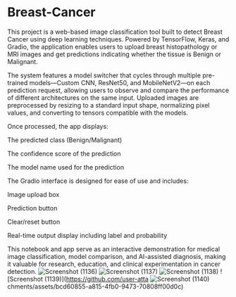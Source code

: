 # Breast-Cancer
This project is a web-based image classification tool built to detect Breast Cancer using deep learning techniques. Powered by TensorFlow, Keras, and Gradio, the application enables users to upload breast histopathology or MRI images and get predictions indicating whether the tissue is Benign or Malignant.

The system features a model switcher that cycles through multiple pre-trained models—Custom CNN, ResNet50, and MobileNetV2—on each prediction request, allowing users to observe and compare the performance of different architectures on the same input. Uploaded images are preprocessed by resizing to a standard input shape, normalizing pixel values, and converting to tensors compatible with the models.

Once processed, the app displays:

The predicted class (Benign/Malignant)

The confidence score of the prediction

The model name used for the prediction

The Gradio interface is designed for ease of use and includes:

Image upload box

Prediction button

Clear/reset button

Real-time output display including label and probability

This notebook and app serve as an interactive demonstration for medical image classification, model comparison, and AI-assisted diagnosis, making it valuable for research, education, and clinical experimentation in cancer detection.
![Screenshot (1136)](https://github.com/user-attachments/assets/656312ab-e6da-417e-aa4a-53a2b1fd8924)
![Screenshot (1137)](https://github.com/user-attachments/assets/944c4ea5-0f35-428b-9f8a-400c8cfcd898)
![Screenshot (1138)](https://github.com/user-attachments/assets/578be1a2-d1b8-4190-a5d8-7e990fa9e82f)
![Screenshot (1139)](https://github.com/user-atta
![Screenshot (1140)](https://github.com/user-attachments/assets/efb8c8a1-2ed0-4c4a-a465-1f61e8e5eee8)
chments/assets/bcd60855-a815-4fb0-9473-70808ff00d0c)
